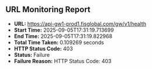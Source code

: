 ## URL Monitoring Report

- **URL:** https://api-gw1-prod1.fisglobal.com/gw/v1/health
- **Start Time:** 2025-09-05T17:31:19.713699
- **End Time:** 2025-09-05T17:31:19.822968
- **Total Time Taken:** 0.109269 seconds
- **HTTP Status Code:** 403
- **Status:** Failure
- **Failure Reason:** HTTP Status Code: 403
